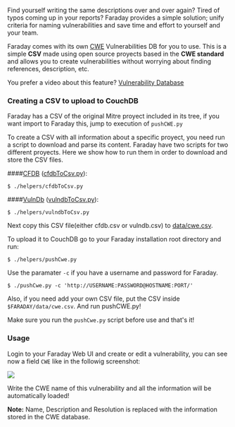 Find yourself writing the same descriptions over and over again? Tired of typos coming up in your reports? Faraday provides a simple solution; unify criteria for naming vulnerabilities and save time and effort to yourself and your team.

Faraday comes with its own [CWE](https://cwe.mitre.org/) Vulnerabilities DB for you to use. This is a simple **CSV** made using open source proyects based in the **CWE standard** and allows you to create vulnerabilities without worrying about finding references, description, etc.

You prefer a video about this feature? [Vulnerability Database](https://www.youtube.com/watch?v=o5uSS6yzvCo)

### Creating a CSV to upload to CouchDB

Faraday has a CSV of the original Mitre proyect included in its tree, if you want import to Faraday this, jump to execution of `pushCWE.py` 

To create a CSV with all information about a specific proyect, you need run a script to download and parse its content.
Faraday have two scripts for two different proyects. Here we show how to run them in order to download and store the CSV files.

####[CFDB](https://github.com/mubix/cfdb) ([cfdbToCsv.py](https://github.com/infobyte/faraday/tree/master/helpers/cfdbToCsv.py)):

    $ ./helpers/cfdbToCsv.py

####[VulnDb](https://github.com/vulndb/data) ([vulndbToCsv.py](https://github.com/infobyte/faraday/tree/master/helpers/vulndbToCsv.py)):

    $ ./helpers/vulndbToCsv.py

Next copy this CSV file(either cfdb.csv or vulndb.csv) to [data/cwe.csv](https://github.com/infobyte/faraday/tree/master/data/cwe.csv).

To upload it to CouchDB go to your Faraday installation root directory and run:

    $ ./helpers/pushCwe.py

Use the paramater `-c` if you have a username and password for Faraday.

    $ ./pushCwe.py -c 'http://USERNAME:PASSWORD@HOSTNAME:PORT/'

Also, if you need add your own CSV file, put the CSV inside `$FARADAY/data/cwe.csv`.
And run pushCWE.py!

Make sure you run the `pushCwe.py` script before use and that's it!

### Usage

Login to your Faraday Web UI and create or edit a vulnerability, you can see now a field `CWE` like in the followig screenshot:

![](https://raw.githubusercontent.com/wiki/infobyte/faraday/images/CweDb.png)

Write the CWE name of this vulnerability and all the information will be automatically loaded!

**Note:** Name, Description and Resolution is replaced with the information stored in the CWE database.